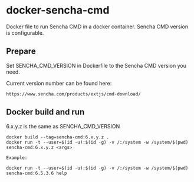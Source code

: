 # docker-sencha-cmd

Docker file to run Sencha CMD in a docker container. Sencha CMD version is configurable.

## Prepare

Set SENCHA_CMD_VERSION in Dockerfile to the Sencha CMD version you need.

Current version number can be found here: 

	https://www.sencha.com/products/extjs/cmd-download/

## Docker build and run

6.x.y.z is the same as SENCHA_CMD_VERSION

	docker build --tag=sencha-cmd:6.x.y.z . 
	docker run -t --user=$(id -u):$(id -g) -v /:/system -w /system/$(pwd) sencha-cmd:6.x.y.z <args>

	Example:

	docker run -t --user=$(id -u):$(id -g) -v /:/system -w /system/$(pwd) sencha-cmd:6.5.3.6 help

